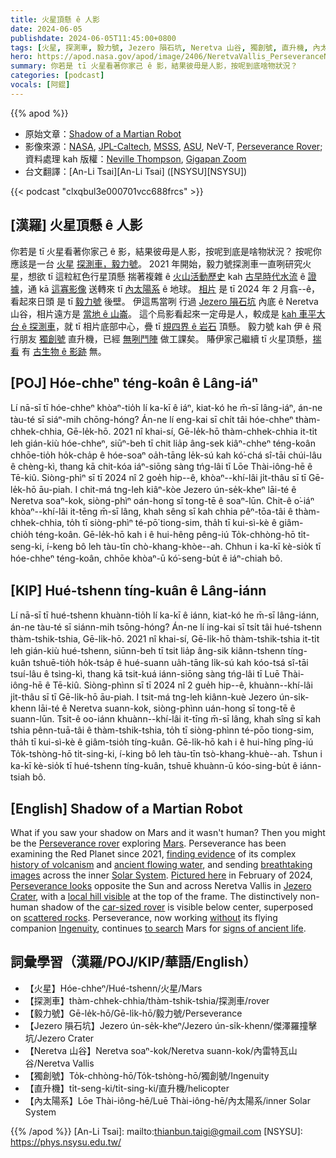 ```yaml
---
title: 火星頂懸 ê 人影
date: 2024-06-05
publishdate: 2024-06-05T11:45:00+0800
tags: [火星, 探測車, 毅力號, Jezero 隕石坑, Neretva 山谷, 獨創號, 直升機, 內太陽系]
hero: https://apod.nasa.gov/apod/image/2406/NeretvaVallis_PerseveranceNevT_960.jpg
summary: 你若是 tī 火星看著你家己 ê 影，結果彼毋是人影，按呢到底啥物狀況？
categories: [podcast]
vocals: [阿錕]
---
```


{{% apod %}}

- 原始文章：[Shadow of a Martian Robot](https://apod.nasa.gov/apod/ap240605.html)
- 影像來源：[NASA](https://www.nasa.gov/), [JPL-Caltech](https://www.jpl.nasa.gov/), [MSSS](https://www.msss.com/), [ASU](https://mastcamz.asu.edu/), NeV-T, [Perseverance Rover](https://science.nasa.gov/mission/mars-2020-perseverance/); 資料處理 kah 版權：[Neville Thompson](https://www.flickr.com/photos/nev-t/), [Gigapan Zoom](https://www.gigapan.com/gigapans/234863)
- 台文翻譯：[An-Li Tsai][An-Li Tsai] ([NSYSU][NSYSU])

{{< podcast "clxqbul3e000701vcc688frcs" >}}

## [漢羅] 火星頂懸 ê 人影
你若是 tī 火星看著你家己 ê 影，結果彼毋是人影，按呢到底是啥物狀況？
按呢你應該是一台 [火星][Mars] [探測車，毅力號][Perseverance rover]。
2021 年開始，毅力號探測車一直咧研究火星，想欲 tī 這粒紅色行星頂懸 揣著複雜 ê [火山活動歷史][history of volcanism] kah [古早時代水流][ancient flowing water] ê [證據][finding evidence]，通 kā [這寡影像][breathtaking images] 送轉來 tī [內太陽系][Solar System] ê 地球。
[相片][Pictured here] 是 tī 2024 年 2 月翕--ê，看起來日頭 是 tī [毅力號][Perseverance looks] 後壁。
伊這馬當咧 行過 [Jezero 隕石坑][Jezero Crater] 內底 ê Neretva 山谷，相片遠方是 [當地 ê 山崙][local hill visible]。
這个烏影看起來一定毋是人，較成是 [kah 車平大台 ê 探測車][car-sized rover]，就 tī 相片底部中心，疊 tī [規四界 ê 岩石][scattered rocks] 頂懸。
毅力號 kah 伊 ê 飛行朋友 [獨創號][Ingenuity] 直升機，已經 [無咧鬥陣][without] 做工課矣。
賰伊家己繼續 tī 火星頂懸，[揣看][to search] 有 [古生物 ê 影跡][signs of ancient life] 無。

## [POJ] Hóe-chheⁿ téng-koân ê Lâng-iáⁿ
Lí nā-sī tī hóe-chheⁿ khòaⁿ-tio̍h lí ka-kī ê iáⁿ, kiat-kó he m̄-sī lâng-iáⁿ, án-ne tàu-té sī siáⁿ-mih chōng-hóng?
Án-ne lí eng-kai sī chi̍t tâi hóe-chheⁿ thàm-chhek-chhia, Gē-le̍k-hō.
2021 nî khai-sí, Gē-le̍k-hō thàm-chhek-chhia it-ti̍t leh gián-kiù hóe-chheⁿ, siūⁿ-beh tī chit lia̍p âng-sek kiâⁿ-chheⁿ téng-koân chhōe-tio̍h ho̍k-cha̍p ê hóe-soaⁿ oa̍h-tāng le̍k-sú kah kó͘-chá sî-tāi chúi-lâu ê chèng-kì, thang kā chit-kóa iáⁿ-siōng sàng tńg-lâi tī Lōe Thài-iông-hē ê Tē-kiû.
Siòng-phìⁿ sī tī 2024 nî 2 goe̍h hip--ê, khòaⁿ--khí-lâi ji̍t-thâu sī tī Gē-le̍k-hō āu-piah.
I chit-má tng-leh kiâⁿ-kòe Jezero ún-se̍k-kheⁿ lāi-té ê Neretva soaⁿ-kok, siòng-phìⁿ oán-hong sī tong-tē ê soaⁿ-lūn.
Chit-ê o͘-iáⁿ khòaⁿ--khí-lâi it-tēng m̄-sī lâng, khah sêng sī kah chhia pêⁿ-tōa-tâi ê thàm-chhek-chhia, to̍h tī siòng-phìⁿ té-pō͘ tiong-sim, tha̍h tī kui-sì-kè ê giâm-chio̍h téng-koân.
Gē-le̍k-hō kah i ê hui-hêng pêng-iú To̍k-chhòng-hō ti̍t-seng-ki, í-keng bô leh tàu-tīn chò-khang-khòe--ah.
Chhun i ka-kī kè-sio̍k tī hóe-chheⁿ téng-koân, chhōe khòaⁿ-ū kó͘-seng-bu̍t ê iáⁿ-chiah bô.

## [KIP] Hué-tshenn tíng-kuân ê Lâng-iánn
Lí nā-sī tī hué-tshenn khuànn-tio̍h lí ka-kī ê iánn, kiat-kó he m̄-sī lâng-iánn, án-ne tàu-té sī siánn-mih tsōng-hóng?
Án-ne lí ing-kai sī tsi̍t tâi hué-tshenn thàm-tshik-tshia, Gē-li̍k-hō.
2021 nî khai-sí, Gē-li̍k-hō thàm-tshik-tshia it-ti̍t leh gián-kiù hué-tshenn, siūnn-beh tī tsit lia̍p âng-sik kiânn-tshenn tíng-kuân tshuē-tio̍h ho̍k-tsa̍p ê hué-suann ua̍h-tāng li̍k-sú kah kóo-tsá sî-tāi tsuí-lâu ê tsìng-kì, thang kā tsit-kuá iánn-siōng sàng tńg-lâi tī Luē Thài-iông-hē ê Tē-kiû.
Siòng-phìnn sī tī 2024 nî 2 gue̍h hip--ê, khuànn--khí-lâi ji̍t-thâu sī tī Gē-li̍k-hō āu-piah.
I tsit-má tng-leh kiânn-kuè Jezero ún-si̍k-khenn lāi-té ê Neretva suann-kok, siòng-phìnn uán-hong sī tong-tē ê suann-lūn.
Tsit-ê oo-iánn khuànn--khí-lâi it-tīng m̄-sī lâng, khah sîng sī kah tshia pênn-tuā-tâi ê thàm-tshik-tshia, to̍h tī siòng-phìnn té-pōo tiong-sim, tha̍h tī kui-sì-kè ê giâm-tsio̍h tíng-kuân.
Gē-li̍k-hō kah i ê hui-hîng pîng-iú To̍k-tshòng-hō ti̍t-sing-ki, í-king bô leh tàu-tīn tsò-khang-khuè--ah.
Tshun i ka-kī kè-sio̍k tī hué-tshenn tíng-kuân, tshuē khuànn-ū kóo-sing-bu̍t ê iánn-tsiah bô.

## [English] Shadow of a Martian Robot
What if you saw your shadow on Mars and it wasn't human?
Then you might be the [Perseverance rover][Perseverance rover] exploring [Mars][Mars].
Perseverance has been examining the Red Planet since 2021, [finding evidence][finding evidence] of its complex [history of volcanism][history of volcanism] and [ancient flowing water][ancient flowing water], and sending [breathtaking images][breathtaking images] across the inner [Solar System][Solar System].
[Pictured here][Pictured here] in February of 2024, [Perseverance looks][Perseverance looks] opposite the Sun and across Neretva Vallis in [Jezero Crater][Jezero Crater], with a [local hill visible][local hill visible] at the top of the frame.
The distinctively non-human shadow of the [car-sized rover][car-sized rover] is visible below center, superposed on [scattered rocks][scattered rocks].
Perseverance, now working [without][without] its flying companion [Ingenuity][Ingenuity], continues [to search][to search] Mars for [signs of ancient life][signs of ancient life].

## 詞彙學習（漢羅/POJ/KIP/華語/English）
- 【火星】Hóe-chheⁿ/Hué-tshenn/火星/Mars
- 【探測車】thàm-chhek-chhia/thàm-tshik-tshia/探測車/rover
- 【毅力號】Gē-le̍k-hō/Gē-li̍k-hō/毅力號/Perseverance
- 【Jezero 隕石坑】Jezero ún-se̍k-kheⁿ/Jezero ún-si̍k-khenn/傑澤羅撞擊坑/Jezero Crater
- 【Neretva 山谷】Neretva soaⁿ-kok/Neretva suann-kok/內雷特瓦山谷/Neretva Vallis
- 【獨創號】To̍k-chhòng-hō/To̍k-tshòng-hō/獨創號/Ingenuity
- 【直升機】ti̍t-seng-ki/ti̍t-sing-ki/直升機/helicopter
- 【內太陽系】Lōe Thài-iông-hē/Luē Thài-iông-hē/內太陽系/inner Solar System

{{% /apod %}}
[An-Li Tsai]: mailto:thianbun.taigi@gmail.com
[NSYSU]: https://phys.nsysu.edu.tw/

[copyright]: https://apod.nasa.gov/apod/fap/lib/about_apod.html#srapply
[License3]: https://creativecommons.org/licenses/by/3.0/
[License2]:https://creativecommons.org/licenses/by-nc-nd/2.0/

[Perseverance rover]:https://apod.nasa.gov/apod/ap210220.html
[Mars]:https://science.nasa.gov/mars/
[finding evidence]:https://science.nasa.gov/mission/mars-2020-perseverance/science-highlights/
[history of volcanism]:https://en.wikipedia.org/wiki/Volcanism_on_Mars
[ancient flowing water]:https://www.nasa.gov/missions/mars-2020-perseverance/perseverance-rover/nasas-perseverance-rover-deciphers-ancient-history-of-martian-lake/
[breathtaking images]:https://apod.nasa.gov/apod/ap210226.html
[Solar System]:https://science.nasa.gov/solar-system/facts/
[Pictured here]:https://www.flickr.com/photos/nev-t/53745626975/in/pool-apods/
[Perseverance looks]:https://www.gigapan.com/gigapans/234863
[Jezero Crater]:https://en.wikipedia.org/wiki/Jezero_(crater)
[local hill visible]:https://www.flickr.com/photos/thomasappere/53562328685/in/photostream/
[car-sized rover]:https://science.nasa.gov/mission/mars-2020-perseverance/rover-components/
[scattered rocks]:https://apod.nasa.gov/apod/ap991030.html
[without]:https://apod.nasa.gov/apod/ap240210.html
[Ingenuity]:https://apod.nasa.gov/apod/ap210701.html
[to search]:https://www.ardeaprints.com/p/172/cat-black-white-cat-garden-looking-plant-3749006.jpg.webp
[signs of ancient life]:https://exoplanets.nasa.gov/news/1763/the-hunt-for-life-on-mars-and-elsewhere-in-the-solar-system/
